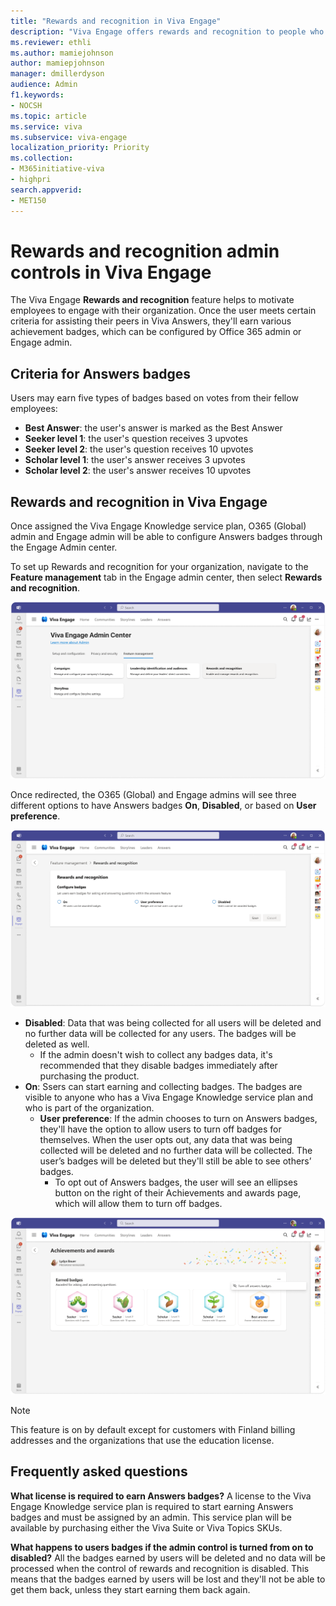 ```yaml
---
title: "Rewards and recognition in Viva Engage"
description: "Viva Engage offers rewards and recognition to people who help out their colleagues by asking and answering questions."
ms.reviewer: ethli
ms.author: mamiejohnson
author: mamiepjohnson
manager: dmillerdyson
audience: Admin
f1.keywords:
- NOCSH
ms.topic: article
ms.service: viva
ms.subservice: viva-engage
localization_priority: Priority
ms.collection:  
- M365initiative-viva
- highpri
search.appverid:
- MET150
---
```


# Rewards and recognition admin controls in Viva Engage

The Viva Engage **Rewards and recognition** feature helps to motivate employees to engage with their organization. Once the user meets certain criteria for assisting their peers in Viva Answers, they'll earn various achievement badges, which can be configured by Office 365 admin or Engage admin.  

## Criteria for Answers badges

Users may earn five types of badges based on votes from their fellow employees:

- **Best Answer**: the user's answer is marked as the Best Answer
- **Seeker level 1**: the user's question receives 3 upvotes
- **Seeker level 2**: the user's question receives 10 upvotes
- **Scholar level 1**: the user's answer receives 3 upvotes
- **Scholar level 2**: the user's answer receives 10 upvotes

## Rewards and recognition in Viva Engage

Once assigned the Viva Engage Knowledge service plan, O365 (Global) admin and Engage admin will be able to configure Answers badges through the Engage Admin center.  

To set up Rewards and recognition for your organization, navigate to the **Feature management** tab in the Engage admin center, then select **Rewards and recognition**.

![Image of the interface for Rewards and recognition in the Engage admin center.](/Viva/media/netnew/badges-eac.png)

Once redirected, the O365 (Global) and Engage admins will see three different options to have Answers badges **On**, **Disabled**, or based on **User preference**.

![Image of the interface for Answers badges settings in the Engage admin center.](/Viva/media/netnew/bagdes-settings.png)

- **Disabled**: Data that was being collected for all users will be deleted and no further data will be collected for any users. The badges will be deleted as well.
    - If the admin doesn't wish to collect any badges data, it's recommended that they disable badges immediately after purchasing the product.
- **On**: Ssers can start earning and collecting badges. The badges are visible to anyone who has a Viva Engage Knowledge service plan and who is part of the organization.
    - **User preference**: If the admin chooses to turn on Answers badges, they'll have the option to allow users to turn off badges for themselves. When the user opts out, any data that was being collected will be deleted and no further data will be collected. The user’s badges will be deleted but they'll still be able to see others’ badges.
        - To opt out of Answers badges, the user will see an ellipses button on the right of their Achievements and awards page, which will allow them to turn off badges.

![Image of the interface for users to turn off Answers badges.](/Viva/media/netnew/badges-turn-off.png)

>[!NOTE]
> This feature is on by default except for customers with Finland billing addresses and the organizations that use the education license.

## Frequently asked questions

**What license is required to earn Answers badges?**
A license to the Viva Engage Knowledge service plan is required to start earning Answers badges and must be assigned by an admin. This service plan will be available by purchasing either the Viva Suite or Viva Topics SKUs.

**What happens to users badges if the admin control is turned from on to disabled?**
All the badges earned by users will be deleted and no data will be processed when the control of rewards and recognition is disabled. This means that the badges earned by users will be lost and they'll not be able to get them back, unless they start earning them back again.